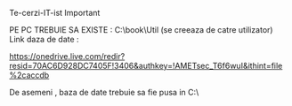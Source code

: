 Te-cerzi-IT-ist
Important

PE PC TREBUIE SA EXISTE : C:\book\Util (se creeaza de catre utilizator) Link daza de date :

https://onedrive.live.com/redir?resid=70AC6D928DC7405F!3406&authkey=!AMETsec_T6f6wuI&ithint=file%2caccdb

De asemeni , baza de date trebuie sa fie pusa in C:\
